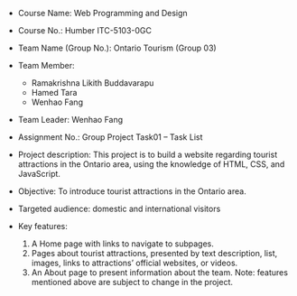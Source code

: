 
- Course Name: Web Programming and Design
- Course No.: Humber ITC-5103-0GC

- Team Name (Group No.): Ontario Tourism (Group 03)
- Team Member:  
    - Ramakrishna Likith Buddavarapu
    - Hamed Tara
    - Wenhao Fang
- Team Leader: Wenhao Fang

- Assignment No.: Group Project Task01 – Task List
- Project description: 
    This project is to build a website regarding tourist attractions in the Ontario area, using the knowledge of HTML, CSS, and JavaScript.
- Objective: To introduce tourist attractions in the Ontario area.
- Targeted audience: domestic and international visitors
- Key features: 
    1.	A Home page with links to navigate to subpages.
    2.	Pages about tourist attractions, presented by text description, list, images, links to attractions’ official websites, or videos.
    3.	An About page to present information about the team.
Note: features mentioned above are subject to change in the project.
